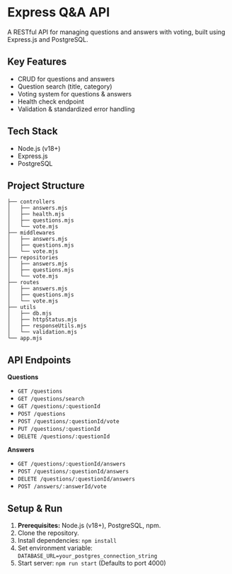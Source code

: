 # Express Q&A API

A RESTful API for managing questions and answers with voting, built using Express.js and PostgreSQL.

## Key Features

- CRUD for questions and answers
- Question search (title, category)
- Voting system for questions & answers
- Health check endpoint
- Validation & standardized error handling

## Tech Stack

- Node.js (v18+)
- Express.js
- PostgreSQL

## Project Structure

```
├── controllers
│   ├── answers.mjs
│   ├── health.mjs
│   ├── questions.mjs
│   └── vote.mjs
├── middlewares
│   ├── answers.mjs
│   ├── questions.mjs
│   └── vote.mjs
├── repositories
│   ├── answers.mjs
│   ├── questions.mjs
│   └── vote.mjs
├── routes
│   ├── answers.mjs
│   ├── questions.mjs
│   └── vote.mjs
├── utils
│   ├── db.mjs
│   ├── httpStatus.mjs
│   ├── responseUtils.mjs
│   └── validation.mjs
└── app.mjs
```

## API Endpoints

**Questions**
- `GET /questions`
- `GET /questions/search`
- `GET /questions/:questionId`
- `POST /questions`
- `POST /questions/:questionId/vote`
- `PUT /questions/:questionId`
- `DELETE /questions/:questionId`

**Answers**
- `GET /questions/:questionId/answers`
- `POST /questions/:questionId/answers`
- `DELETE /questions/:questionId/answers`
- `POST /answers/:answerId/vote`

## Setup & Run

1.  **Prerequisites:** Node.js (v18+), PostgreSQL, npm.
2.  Clone the repository.
3.  Install dependencies: `npm install`
4.  Set environment variable: `DATABASE_URL=your_postgres_connection_string`
5.  Start server: `npm run start` (Defaults to port 4000)
